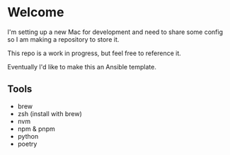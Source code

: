 # Welcome
I'm setting up a new Mac for development and need to share some config so I am making a repository to store it.

This repo is a work in progress, but feel free to reference it.

Eventually I'd like to make this an Ansible template.


## Tools
- brew
- zsh (install with brew)
- nvm
- npm & pnpm
- python
- poetry
